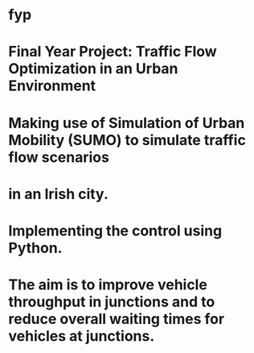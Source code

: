 # fyp
# Final Year Project: Traffic Flow Optimization in an Urban Environment
# Making use of Simulation of Urban Mobility (SUMO) to simulate traffic flow scenarios
# in an Irish city. 
# Implementing the control using Python. 
# The aim is to improve vehicle throughput in junctions and to reduce overall waiting times for vehicles at junctions.
